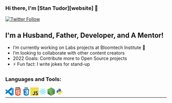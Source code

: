 ### Hi there, I'm [Stan Tudor][website] 👋
<!-- aka Stan2dor  -->

<!-- [![Website](https://img.shields.io/website?logo=StanTudor&style=for-the-badge)](https://stan-tudor.vercel.app/) -->
[![Twitter Follow](https://img.shields.io/twitter/follow/stantudor?color=1DA1F2&logo=twitter&style=for-the-badge)](https://twitter.com/intent/follow?original_referer=https%3A%2F%2Fgithub.com%2Fstantudor&screen_name=stantudor)

## I'm a Husband, Father, Developer, and A Mentor!

- I’m currently working on Labs projects at Bloomtech Institute 🤣
- I’m looking to collaborate with other content creators
- 2022 Goals: Contribute more to Open Source projects
- ⚡ Fun fact: I write jokes for stand-up

<!-- ### Connect with me:

[<img align="left" alt="stan2dor" width="22px" color="white" src="https://raw.githubusercontent.com/iconic/open-iconic/master/svg/globe.svg" />][website]
[<img align="left" alt="Stan2dor | Twitter" width="22px" color: white src="https://cdn.jsdelivr.net/npm/simple-icons@v3/icons/twitter.svg" />][twitter]
[<img align="left" alt="Stan2dor | LinkedIn" color="white" width="22px" src="https://cdn.jsdelivr.net/npm/simple-icons@v3/icons/linkedin.svg" />][linkedin]
[<img align="left" alt="Stan2dor | Instagram" width="22px" src="https://cdn.jsdelivr.net/npm/simple-icons@v3/icons/instagram.svg" />][instagram]
<br /> -->

### Languages and Tools:

<img align="left" alt="Visual Studio Code" width="26px" src="https://raw.githubusercontent.com/github/explore/80688e429a7d4ef2fca1e82350fe8e3517d3494d/topics/visual-studio-code/visual-studio-code.png" />
<img align="left" alt="HTML5" width="26px" src="https://raw.githubusercontent.com/github/explore/80688e429a7d4ef2fca1e82350fe8e3517d3494d/topics/html/html.png" />
<img align="left" alt="CSS3" width="26px" src="https://raw.githubusercontent.com/github/explore/80688e429a7d4ef2fca1e82350fe8e3517d3494d/topics/css/css.png" />
<img align="left" alt="JavaScript" width="26px" src="https://raw.githubusercontent.com/github/explore/80688e429a7d4ef2fca1e82350fe8e3517d3494d/topics/javascript/javascript.png" />
<img align="left" alt="React" width="26px" src="https://raw.githubusercontent.com/github/explore/80688e429a7d4ef2fca1e82350fe8e3517d3494d/topics/react/react.png" />
<img align="left" alt="Node.js" width="26px" src="https://raw.githubusercontent.com/github/explore/80688e429a7d4ef2fca1e82350fe8e3517d3494d/topics/nodejs/nodejs.png" />
<img align="left" alt="Node.js" width="26px" src="https://raw.githubusercontent.com/github/explore/80688e429a7d4ef2fca1e82350fe8e3517d3494d/topics/python/python.png" />

<br />

---

[linkedin]: https://linkedin.com/in/stantudor
